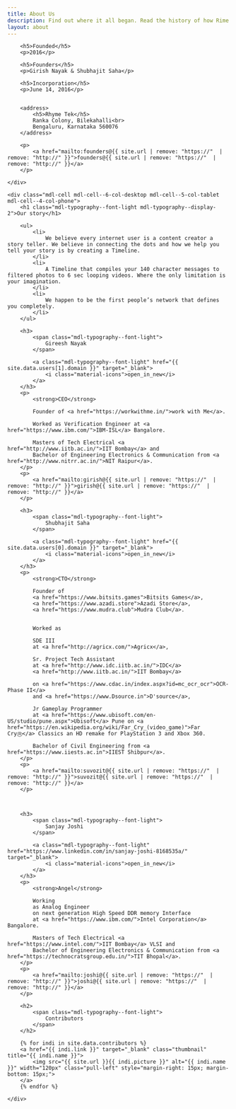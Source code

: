 ```yaml
---
title: About Us
description: Find out where it all began. Read the history of how Rime has grown since Shubhajit Saha and Girish Nayak founded the company in 2016.
layout: about
---
```

<style>

</style>

<div class="founder-image mdl-grid mdl-color--white">
    <div class="mdl-cell mdl-cell--12-col-desktop mdl-cell--8-col-tablet mdl-cell--4-col-phone">
    </div>
</div>
<div class="mdl-grid">
    <div class="mdl-cell mdl-cell--4-col-desktop mdl-cell--3-col-tablet mdl-cell--4-col-phone">

        <h5>Founded</h5>
        <p>2016</p>

        <h5>Founders</h5>
        <p>Girish Nayak & Shubhajit Saha</p>

        <h5>Incorporation</h5>
        <p>June 14, 2016</p>

        
        <address>
            <h5>Rhyme Tek</h5>
            Ranka Colony, Bilekahalli<br>
            Bengaluru, Karnataka 560076
        </address>

        <p>
            <a href="mailto:founders@{{ site.url | remove: "https://"  | remove: "http://" }}">founders@{{ site.url | remove: "https://"  | remove: "http://" }}</a>
        </p>

    </div>

    <div class="mdl-cell mdl-cell--6-col-desktop mdl-cell--5-col-tablet mdl-cell--4-col-phone">
        <h1 class="mdl-typography--font-light mdl-typography--display-2">Our story</h1>

        <ul>
            <li>
                We believe every internet user is a content creator a story teller. We believe in connecting the dots and how we help you tell your story is by creating a Timeline.
            </li>
            <li>
                A Timeline that compiles your 140 character messages to filtered photos to 6 sec looping videos. Where the only limitation is your imagination.
            </li>
            <li>
                We happen to be the first people’s network that defines you completely.
            </li>
        </ul>

        <h3>
            <span class="mdl-typography--font-light">
                Gireesh Nayak
            </span>

            <a class="mdl-typography--font-light" href="{{ site.data.users[1].domain }}" target="_blank">
                <i class="material-icons">open_in_new</i>
            </a>
        </h3>
        <p>
            <strong>CEO</strong>
            
            Founder of <a href="https://workwithme.in/">work with Me</a>.

            Worked as Verification Engineer at <a href="https://www.ibm.com/">IBM-ISL</a> Bangalore.

            Masters of Tech Electrical <a href="http://www.iitb.ac.in/">IIT Bombay</a> and 
            Bachelor of Engineering Electronics & Communication from <a href="http://www.nitrr.ac.in/">NIT Raipur</a>.
        </p>
        <p>
            <a href="mailto:girish@{{ site.url | remove: "https://"  | remove: "http://" }}">girish@{{ site.url | remove: "https://"  | remove: "http://" }}</a>
        </p>

        <h3>
            <span class="mdl-typography--font-light">
                Shubhajit Saha
            </span>
            
            <a class="mdl-typography--font-light" href="{{ site.data.users[0].domain }}" target="_blank">
                <i class="material-icons">open_in_new</i>
            </a>
        </h3>
        <p>
            <strong>CTO</strong>

            Founder of 
            <a href="https://www.bitsits.games">Bitsits Games</a>, 
            <a href="https://www.azadi.store">Azadi Store</a>, 
            <a href="https://www.mudra.club">Mudra Club</a>. 
            
            
            Worked as 
            
            SDE III 
            at <a href="http://agricx.com/">Agricx</a>,

            Sr. Project Tech Assistant 
            at <a href="http://www.idc.iitb.ac.in/">IDC</a> 
            <a href="http://www.iitb.ac.in/">IIT Bombay</a>

            on <a href="https://www.cdac.in/index.aspx?id=mc_ocr_ocr">OCR-Phase II</a>
            and <a href="https://www.Dsource.in">D'source</a>,

            Jr Gameplay Programmer 
            at <a href="https://www.ubisoft.com/en-US/studio/pune.aspx">Ubisoft</a> Pune on <a href="https://en.wikipedia.org/wiki/Far_Cry_(video_game)">Far CryⓇ</a> Classics an HD remake for PlayStation 3 and Xbox 360.

            Bachelor of Civil Engineering from <a href="https://www.iiests.ac.in">IIEST Shibpur</a>.
        </p>
        <p>
            <a href="mailto:suvozit@{{ site.url | remove: "https://"  | remove: "http://" }}">suvozit@{{ site.url | remove: "https://"  | remove: "http://" }}</a>
        </p>

        

        <h3>
            <span class="mdl-typography--font-light">
                Sanjay Joshi
            </span>

            <a class="mdl-typography--font-light" href="https://www.linkedin.com/in/sanjay-joshi-8168535a/" target="_blank">
                <i class="material-icons">open_in_new</i>
            </a>
        </h3>
        <p>
            <strong>Angel</strong>
            
            Working 
            as Analog Engineer 
            on next generation High Speed DDR memory Interface
            at <a href="https://www.ibm.com/">Intel Corporation</a> Bangalore.

            Masters of Tech Electrical <a href="https://www.intel.com/">IIT Bombay</a> VLSI and 
            Bachelor of Engineering Electronics & Communication from <a href="https://technocratsgroup.edu.in/">TIT Bhopal</a>.
        </p>
        <p>
            <a href="mailto:joshi@{{ site.url | remove: "https://"  | remove: "http://" }}">joshi@{{ site.url | remove: "https://"  | remove: "http://" }}</a>
        </p>
        
        <h2>
            <span class="mdl-typography--font-light">
                Contributors
            </span>
        </h2>

        {% for indi in site.data.contributors %}
        <a href="{{ indi.link }}" target="_blank" class="thumbnail" title="{{ indi.name }}">
            <img src="{{ site.url }}{{ indi.picture }}" alt="{{ indi.name }}" width="120px" class="pull-left" style="margin-right: 15px; margin-bottom: 15px;">
        </a>
        {% endfor %}

    </div>
</div>